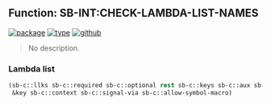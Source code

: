 ## Function: SB-INT:CHECK-LAMBDA-LIST-NAMES
[![package](https://img.shields.io/badge/Package-SB--INT-5f9ea0.svg?style=social&colorA=999999)](../) [![type](https://img.shields.io/badge/Type-Function-5f9ea0.svg?style=social&colorA=999999)](../#function) [![github](https://img.shields.io/badge/GitHub-View_the_source-5f9ea0.svg?style=social&colorA=999999&logo=github)](https://github.com/sbcl/sbcl/blob/master/src/compiler/parse-lambda-list.lisp/) 

> No description.

### Lambda list
```cl
(sb-c::llks sb-c::required sb-c::optional rest sb-c::keys sb-c::aux sb-c::env sb-c::whole
 &key sb-c::context sb-c::signal-via sb-c::allow-symbol-macro)
```

